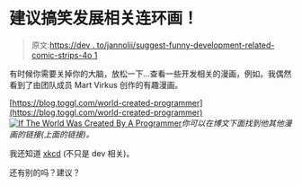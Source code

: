 # 建议搞笑发展相关连环画！

> 原文:[https://dev . to/jannolii/suggest-funny-development-related-comic-strips-4o 1](https://dev.to/jannolii/suggest-funny-development-related-comic-strips-4o1)

有时候你需要关掉你的大脑，放松一下...查看一些开发相关的漫画，例如。我偶然看到了由团队成员 Mart Virkus 创作的有趣漫画。

[https://blog.toggl.com/world-created-programmer](https://blog.toggl.com/world-created-programmer)
[![If The World Was Created By A Programmer](../Images/da0f4254cd55a7ff5cd2df6b50fa788f.png)](https://res.cloudinary.com/practicaldev/image/fetch/s--22zL3QYQ--/c_limit%2Cf_auto%2Cfl_progressive%2Cq_auto%2Cw_880/https://blog.toggl.com/wp-content/uploads/2017/10/toggl-if-the-world-was-created-by-a-programmer.jpg)*你可以在博文下面找到他其他漫画的链接(上面的链接)。*

我还知道 [xkcd](https://xkcd.com) (不只是 dev 相关)。

还有别的吗？建议？